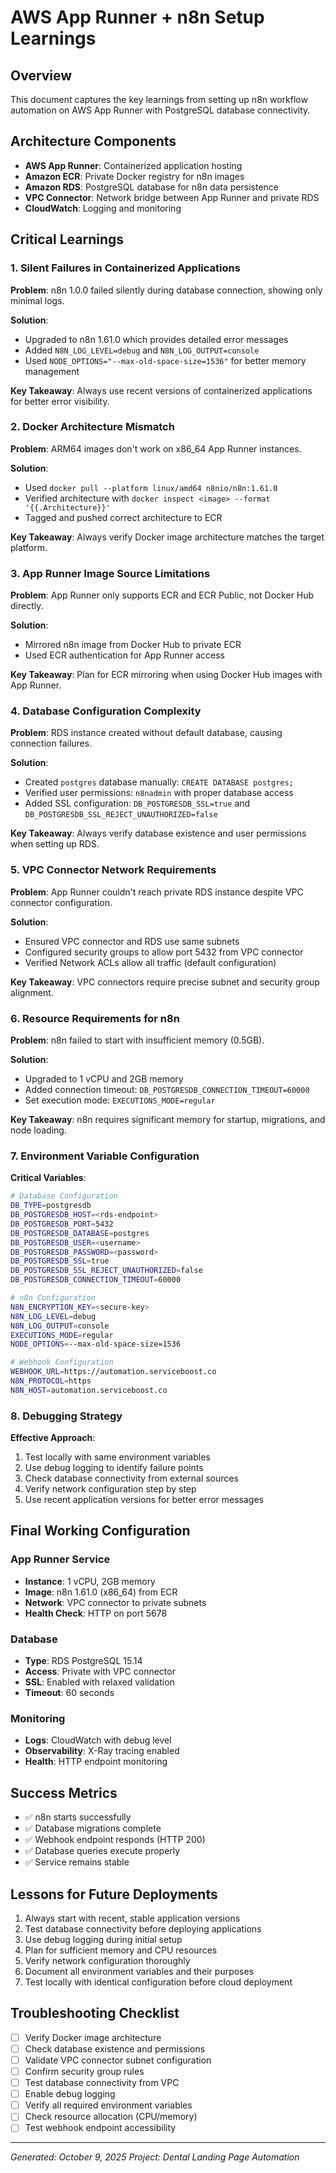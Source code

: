 # AWS App Runner + n8n Setup Learnings

## Overview
This document captures the key learnings from setting up n8n workflow automation on AWS App Runner with PostgreSQL database connectivity.

## Architecture Components
- **AWS App Runner**: Containerized application hosting
- **Amazon ECR**: Private Docker registry for n8n images
- **Amazon RDS**: PostgreSQL database for n8n data persistence
- **VPC Connector**: Network bridge between App Runner and private RDS
- **CloudWatch**: Logging and monitoring

## Critical Learnings

### 1. Silent Failures in Containerized Applications
**Problem**: n8n 1.0.0 failed silently during database connection, showing only minimal logs.

**Solution**: 
- Upgraded to n8n 1.61.0 which provides detailed error messages
- Added `N8N_LOG_LEVEL=debug` and `N8N_LOG_OUTPUT=console`
- Used `NODE_OPTIONS="--max-old-space-size=1536"` for better memory management

**Key Takeaway**: Always use recent versions of containerized applications for better error visibility.

### 2. Docker Architecture Mismatch
**Problem**: ARM64 images don't work on x86_64 App Runner instances.

**Solution**:
- Used `docker pull --platform linux/amd64 n8nio/n8n:1.61.0`
- Verified architecture with `docker inspect <image> --format '{{.Architecture}}'`
- Tagged and pushed correct architecture to ECR

**Key Takeaway**: Always verify Docker image architecture matches the target platform.

### 3. App Runner Image Source Limitations
**Problem**: App Runner only supports ECR and ECR Public, not Docker Hub directly.

**Solution**:
- Mirrored n8n image from Docker Hub to private ECR
- Used ECR authentication for App Runner access

**Key Takeaway**: Plan for ECR mirroring when using Docker Hub images with App Runner.

### 4. Database Configuration Complexity
**Problem**: RDS instance created without default database, causing connection failures.

**Solution**:
- Created `postgres` database manually: `CREATE DATABASE postgres;`
- Verified user permissions: `n8nadmin` with proper database access
- Added SSL configuration: `DB_POSTGRESDB_SSL=true` and `DB_POSTGRESDB_SSL_REJECT_UNAUTHORIZED=false`

**Key Takeaway**: Always verify database existence and user permissions when setting up RDS.

### 5. VPC Connector Network Requirements
**Problem**: App Runner couldn't reach private RDS instance despite VPC connector configuration.

**Solution**:
- Ensured VPC connector and RDS use same subnets
- Configured security groups to allow port 5432 from VPC connector
- Verified Network ACLs allow all traffic (default configuration)

**Key Takeaway**: VPC connectors require precise subnet and security group alignment.

### 6. Resource Requirements for n8n
**Problem**: n8n failed to start with insufficient memory (0.5GB).

**Solution**:
- Upgraded to 1 vCPU and 2GB memory
- Added connection timeout: `DB_POSTGRESDB_CONNECTION_TIMEOUT=60000`
- Set execution mode: `EXECUTIONS_MODE=regular`

**Key Takeaway**: n8n requires significant memory for startup, migrations, and node loading.

### 7. Environment Variable Configuration
**Critical Variables**:
```bash
# Database Configuration
DB_TYPE=postgresdb
DB_POSTGRESDB_HOST=<rds-endpoint>
DB_POSTGRESDB_PORT=5432
DB_POSTGRESDB_DATABASE=postgres
DB_POSTGRESDB_USER=<username>
DB_POSTGRESDB_PASSWORD=<password>
DB_POSTGRESDB_SSL=true
DB_POSTGRESDB_SSL_REJECT_UNAUTHORIZED=false
DB_POSTGRESDB_CONNECTION_TIMEOUT=60000

# n8n Configuration
N8N_ENCRYPTION_KEY=<secure-key>
N8N_LOG_LEVEL=debug
N8N_LOG_OUTPUT=console
EXECUTIONS_MODE=regular
NODE_OPTIONS=--max-old-space-size=1536

# Webhook Configuration
WEBHOOK_URL=https://automation.serviceboost.co
N8N_PROTOCOL=https
N8N_HOST=automation.serviceboost.co
```

### 8. Debugging Strategy
**Effective Approach**:
1. Test locally with same environment variables
2. Use debug logging to identify failure points
3. Check database connectivity from external sources
4. Verify network configuration step by step
5. Use recent application versions for better error messages

## Final Working Configuration

### App Runner Service
- **Instance**: 1 vCPU, 2GB memory
- **Image**: n8n 1.61.0 (x86_64) from ECR
- **Network**: VPC connector to private subnets
- **Health Check**: HTTP on port 5678

### Database
- **Type**: RDS PostgreSQL 15.14
- **Access**: Private with VPC connector
- **SSL**: Enabled with relaxed validation
- **Timeout**: 60 seconds

### Monitoring
- **Logs**: CloudWatch with debug level
- **Observability**: X-Ray tracing enabled
- **Health**: HTTP endpoint monitoring

## Success Metrics
- ✅ n8n starts successfully
- ✅ Database migrations complete
- ✅ Webhook endpoint responds (HTTP 200)
- ✅ Database queries execute properly
- ✅ Service remains stable

## Lessons for Future Deployments
1. Always start with recent, stable application versions
2. Test database connectivity before deploying applications
3. Use debug logging during initial setup
4. Plan for sufficient memory and CPU resources
5. Verify network configuration thoroughly
6. Document all environment variables and their purposes
7. Test locally with identical configuration before cloud deployment

## Troubleshooting Checklist
- [ ] Verify Docker image architecture
- [ ] Check database existence and permissions
- [ ] Validate VPC connector subnet configuration
- [ ] Confirm security group rules
- [ ] Test database connectivity from VPC
- [ ] Enable debug logging
- [ ] Verify all required environment variables
- [ ] Check resource allocation (CPU/memory)
- [ ] Test webhook endpoint accessibility

---
*Generated: October 9, 2025*
*Project: Dental Landing Page Automation*
